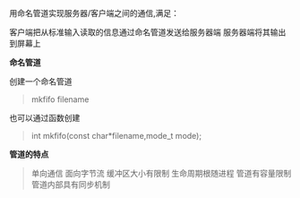 用命名管道实现服务器/客户端之间的通信,满足：

客户端把从标准输入读取的信息通过命名管道发送给服务器端
服务器端将其输出到屏幕上



**命名管道**

创建一个命名管道
>mkfifo filename

也可以通过函数创建
>int mkfifo(const char*filename,mode_t mode);
 


**管道的特点**

>单向通信
>面向字节流
>缓冲区大小有限制
>生命周期根随进程
>管道有容量限制
>管道内部具有同步机制
